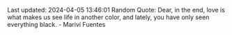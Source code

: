 Last updated: 2024-04-05 13:46:01
Random Quote: Dear, in the end, love is what makes us see life in another color, and lately, you have only seen everything black. - Mariví Fuentes